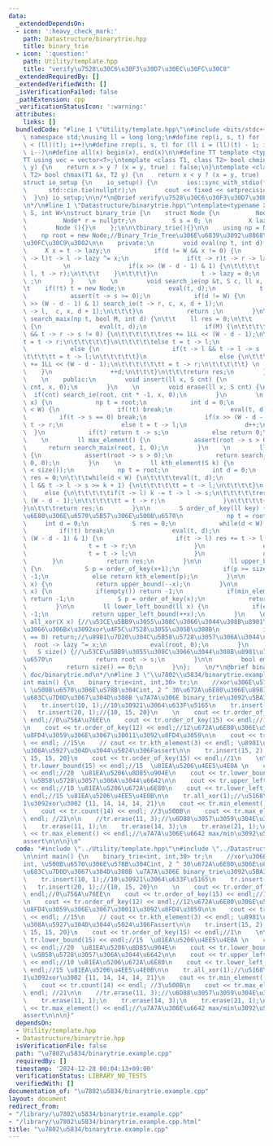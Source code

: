 ```yaml
---
data:
  _extendedDependsOn:
  - icon: ':heavy_check_mark:'
    path: Datastructure/binarytrie.hpp
    title: binary_trie
  - icon: ':question:'
    path: Utility/template.hpp
    title: "verify\u7528\u30C6\u30F3\u30D7\u30EC\u30FC\u30C8"
  _extendedRequiredBy: []
  _extendedVerifiedWith: []
  _isVerificationFailed: false
  _pathExtension: cpp
  _verificationStatusIcon: ':warning:'
  attributes:
    links: []
  bundledCode: "#line 1 \"Utility/template.hpp\"\n#include <bits/stdc++.h>\nusing\
    \ namespace std;\nusing ll = long long;\n#define rep(i, s, t) for (ll i = s; i\
    \ < (ll)(t); i++)\n#define rrep(i, s, t) for (ll i = (ll)(t) - 1; i >= (ll)(s);\
    \ i--)\n#define all(x) begin(x), end(x)\n\n#define TT template <typename T>\n\
    TT using vec = vector<T>;\ntemplate <class T1, class T2> bool chmin(T1 &x, T2\
    \ y) {\n    return x > y ? (x = y, true) : false;\n}\ntemplate <class T1, class\
    \ T2> bool chmax(T1 &x, T2 y) {\n    return x < y ? (x = y, true) : false;\n}\n\
    struct io_setup {\n    io_setup() {\n        ios::sync_with_stdio(false);\n  \
    \      std::cin.tie(nullptr);\n        cout << fixed << setprecision(15);\n  \
    \  }\n} io_setup;\n\n/*\n@brief verify\u7528\u30C6\u30F3\u30D7\u30EC\u30FC\u30C8\
    \n*/\n#line 1 \"Datastructure/binarytrie.hpp\"\ntemplate<typename X, typename\
    \ S, int W>\nstruct binary_trie {\n    struct Node {\n          Node* l = nullptr;\n\
    \          Node* r = nullptr;\n          S s = 0; \n          X lazy = 0;\n  \
    \        Node (){}\n    };\n\n\tbinary_trie(){}\n\n    using np = Node*;\n\t\n\
    \    np root = new Node;//Binary_Trie_Tree\u306E\u6839\u3092\u8868\u3059\u30CE\
    \u30FC\u30C9\u3002\n\n    private:\n        void eval(np t, int d) {\n       \
    \     X x = t -> lazy;\n            if(d != W && x != 0) {\n                if(t\
    \ -> l)t -> l -> lazy ^= x;\n                if(t -> r)t -> r -> lazy ^= x;\n\
    \          \n                if(x >> (W - d - 1) & 1) {\n\t\t\t\t    swap(t ->\
    \ l, t -> r);\n\t\t\t    }\n\t\t\t}\n            t -> lazy = 0;\n            return\
    \ ;\n        }    \n    \n        void search_ie(np &t, S c, ll x, int d) {\n\t\
    \t    if(!t) t = new Node;\n            eval(t, d);\n            t -> s += c;\n\
    \            assert(t -> s >= 0);\n            if(d != W) {\n                if(x\
    \ >> (W - d - 1) & 1) search_ie(t -> r, c, x, d + 1);\n                else search_ie(t\
    \ -> l,  c, x, d + 1);\n\t\t\t}\n            return ;\n        }\n\n        ll\
    \ search_maix(np t, bool M, int d) {\n\t\t    ll res = 0;\n\t\t    while(d < W)\
    \ {\n                eval(t, d);\n                if(M) {\n\t\t\t\t\tif(t -> r\
    \ && t -> r -> s != 0) {\n\t\t\t\t\t\tres += 1LL << (W - d - 1);\n\t\t\t\t\t\t\
    t = t -> r;\n\t\t\t\t\t}\n\t\t\t\t\telse t = t -> l;\n                }\n    \
    \            else {\n                    if(t -> l && t -> l -> s != 0) {\n\t\t\
    \t\t\t\tt = t -> l;\n\t\t\t\t\t}\n                    else {\n\t\t\t\t\t\tres\
    \ += 1LL << (W - d - 1);\n\t\t\t\t\t\tt = t -> r;\n\t\t\t\t\t} \n            \
    \    }\n                ++d;\n\t\t\t}\n\t\t\treturn res;\n        }\n        \n\
    \    \n    public:\n        void insert(ll x, S cnt) {\n            if(cnt) search_ie(root,\
    \ cnt, x, 0);\n        }\n    \n        void erase(ll x, S cnt) {\n          \
    \  if(cnt) search_ie(root, cnt * -1, x, 0);\n        }\n        \n        S count(ll\
    \ x) {\n            np t = root;\n            int d = 0;\n            while(d\
    \ < W) {\n                if(!t) break;\n                eval(t, d);\n       \
    \         if(t -> s == 0) break;\n                if(x >> (W - d - 1) & 1) t =\
    \ t -> r;\n                else t = t -> l;\n                d++;\n          \
    \  }\n            if(t) return t -> s;\n            else return 0;\n        }\n\
    \    \n        ll max_element() {\n            assert(root -> s > 0);\n      \
    \      return search_maix(root, 1, 0);\n        }\n    \n        ll min_element()\
    \ {\n            assert(root -> s > 0);\n            return search_maix(root,\
    \ 0, 0);\n        }\n    \n        ll kth_element(S k) {\n            assert(k\
    \ < size());\n            np t = root;\n            int d = 0;\n            ll\
    \ res = 0;\n\t\t\twhile(d < W) {\n\t\t\t\teval(t, d);\n                if(t ->\
    \ l && t -> l -> s >= k + 1) {\n\t\t\t\t\tt = t -> l;\n\t\t\t\t}\n           \
    \     else {\n\t\t\t\t\tif(t -> l) k -= t -> l -> s;\n\t\t\t\t\tres += 1LL <<\
    \ (W - d - 1);\n\t\t\t\t\tt = t -> r;\n                }\n\t\t\t\t++d;\n\t\t\t\
    }\n\t\t\treturn res;\n        }\n\n        S order_of_key(ll key) {//key\u672A\
    \u6E80\u306E\u6570\u5B57\u306E\u500B\u6570\n            np t = root;\n       \
    \     int d = 0;\n            S res = 0;\n            while(d < W) {\n       \
    \         if(!t) break;\n                eval(t, d);\n                if(key >>\
    \ (W - d - 1) & 1) {\n                    if(t -> l) res += t -> l -> s;\n   \
    \                 t = t -> r;\n                }\n                else {\n   \
    \                 t = t -> l;\n                }\n                d++;\n     \
    \       }\n            return res;\n        }\n\n        ll upper_bound(ll x)\
    \ {\n            S p = order_of_key(x+1);\n            if(p >= size()) return\
    \ -1;\n            else return kth_element(p);\n        }\n\n        ll lower_bound(ll\
    \ x) {\n            return upper_bound(--x);\n        }\n\n        ll upper_left_bound(ll\
    \ x) {\n            if(empty()) return -1;\n            if(min_element() >= x)\
    \ return -1;\n            S p = order_of_key(x);\n            return kth_element(--p);\n\
    \        }\n\n        ll lower_left_bound(ll x) {\n            if(empty()) return\
    \ -1;\n            return upper_left_bound(++x);\n        }\n    \n        void\
    \ all_xor(X x) {//\u53CE\u5BB9\u3055\u308C\u3066\u3044\u308B\u8981\u7D20\u5168\
    \u3066\u306Bx\u3092xor\u4F5C\u7528\u3055\u305B\u308B\n            if(root -> s\
    \ == 0) return;//\u8981\u7D20\u304C\u5B58\u5728\u3057\u306A\u3044\n          \
    \  root -> lazy ^= x;\n            eval(root, 0);\n        }\n        \n     \
    \   S size() {//\u53CE\u5BB9\u3055\u308C\u3066\u3044\u308B\u8981\u7D20\u306E\u7DCF\
    \u6570\n            return root -> s;\n        }\n\n        bool empty() {\n \
    \           return size() == 0;\n        }\n};    \n/*\n@brief binary_trie\n@docs\
    \ doc/binarytrie.md\n*/\n#line 3 \"\\u7802\\u5834/binarytrie.example.cpp\"\n\n\
    int main() {\n    binary_trie<int, int,30> tr;\n    //xor\u306E\u578B\u304Cint,\
    \ \u500B\u6570\u306E\u578B\u304Cint, 2 ^ 30\u672A\u6E80\u306E\u8981\u7D20\u3092\
    \u683C\u7D0D\u3067\u304D\u308B \u7A7A\u306E binary_trie\u3092\u5BA3\u8A00\n\n\n\
    \    tr.insert(10, 1);//10\u30921\u3064\u633F\u5165\n    tr.insert(15, 1);\n \
    \   tr.insert(20, 1);//{10, 15, 20}\n    \n    cout << tr.order_of_key(10) <<\
    \ endl;//0\u756A\u76EE\n    cout << tr.order_of_key(15) << endl;//1\u756A\u76EE\
    \n    cout << tr.order_of_key(12) << endl;//12\u672A\u6E80\u306E\u500B\u6570\u3092\
    \u8FD4\u3059\u306E\u3067\u30011\u3092\u8FD4\u3059\n\n    cout << tr.kth_element(1)\
    \ << endl; //15\n    // cout << tr.kth_element(3) << endl; \u8981\u7D20\u6570\u3088\
    \u308A\u5927\u304D\u3044\u5024\u306Fassert\n\n    tr.insert(15, 2); // {10, 15,\
    \ 15, 15, 20}\n    cout << tr.order_of_key(15) << endl;//1\n    \n\n    cout <<\
    \ tr.lower_bound(15) << endl;//15  \u81EA\u5206\u4EE5\u4E0A \n    cout << tr.upper_bound(15)\
    \ << endl;//20  \u81EA\u5206\u8D85\u904E\n    cout << tr.lower_bound(25) << endl;//-1\
    \ \u5B58\u5728\u3057\u306A\u3044\u6642\n\n    cout << tr.upper_left_bound(15)\
    \ << endl;//10 \u81EA\u5206\u672A\u6E80\n    cout << tr.lower_left_bound(15) <<\
    \ endl;//15 \u81EA\u5206\u4EE5\u4E0B\n\n    tr.all_xor(1);//\u5168\u3066\u306B\
    1\u3092xor\u3002 {11, 14, 14, 14, 21}\n    cout << tr.min_element() << endl; //11\n\
    \    cout << tr.count(14) << endl; //3\u500B\n    cout << tr.max_element() <<\
    \ endl; //21\n\n    //tr.erase(11, 3);//\u6D88\u3057\u3059\u304E\u308B\u3068assert\n\
    \    tr.erase(11, 1);\n    tr.erase(14, 3);\n    tr.erase(21, 1);\n\n    //cout\
    \ << tr.max_element() << endl;//\u7A7A\u306E\u6642 max/min\u3092\u547C\u3076\u3068\
    assert\n\n\n}\n"
  code: "#include \"../Utility/template.hpp\"\n#include \"../Datastructure/binarytrie.hpp\"\
    \n\nint main() {\n    binary_trie<int, int,30> tr;\n    //xor\u306E\u578B\u304C\
    int, \u500B\u6570\u306E\u578B\u304Cint, 2 ^ 30\u672A\u6E80\u306E\u8981\u7D20\u3092\
    \u683C\u7D0D\u3067\u304D\u308B \u7A7A\u306E binary_trie\u3092\u5BA3\u8A00\n\n\n\
    \    tr.insert(10, 1);//10\u30921\u3064\u633F\u5165\n    tr.insert(15, 1);\n \
    \   tr.insert(20, 1);//{10, 15, 20}\n    \n    cout << tr.order_of_key(10) <<\
    \ endl;//0\u756A\u76EE\n    cout << tr.order_of_key(15) << endl;//1\u756A\u76EE\
    \n    cout << tr.order_of_key(12) << endl;//12\u672A\u6E80\u306E\u500B\u6570\u3092\
    \u8FD4\u3059\u306E\u3067\u30011\u3092\u8FD4\u3059\n\n    cout << tr.kth_element(1)\
    \ << endl; //15\n    // cout << tr.kth_element(3) << endl; \u8981\u7D20\u6570\u3088\
    \u308A\u5927\u304D\u3044\u5024\u306Fassert\n\n    tr.insert(15, 2); // {10, 15,\
    \ 15, 15, 20}\n    cout << tr.order_of_key(15) << endl;//1\n    \n\n    cout <<\
    \ tr.lower_bound(15) << endl;//15  \u81EA\u5206\u4EE5\u4E0A \n    cout << tr.upper_bound(15)\
    \ << endl;//20  \u81EA\u5206\u8D85\u904E\n    cout << tr.lower_bound(25) << endl;//-1\
    \ \u5B58\u5728\u3057\u306A\u3044\u6642\n\n    cout << tr.upper_left_bound(15)\
    \ << endl;//10 \u81EA\u5206\u672A\u6E80\n    cout << tr.lower_left_bound(15) <<\
    \ endl;//15 \u81EA\u5206\u4EE5\u4E0B\n\n    tr.all_xor(1);//\u5168\u3066\u306B\
    1\u3092xor\u3002 {11, 14, 14, 14, 21}\n    cout << tr.min_element() << endl; //11\n\
    \    cout << tr.count(14) << endl; //3\u500B\n    cout << tr.max_element() <<\
    \ endl; //21\n\n    //tr.erase(11, 3);//\u6D88\u3057\u3059\u304E\u308B\u3068assert\n\
    \    tr.erase(11, 1);\n    tr.erase(14, 3);\n    tr.erase(21, 1);\n\n    //cout\
    \ << tr.max_element() << endl;//\u7A7A\u306E\u6642 max/min\u3092\u547C\u3076\u3068\
    assert\n\n\n}"
  dependsOn:
  - Utility/template.hpp
  - Datastructure/binarytrie.hpp
  isVerificationFile: false
  path: "\u7802\u5834/binarytrie.example.cpp"
  requiredBy: []
  timestamp: '2024-12-28 00:04:13+09:00'
  verificationStatus: LIBRARY_NO_TESTS
  verifiedWith: []
documentation_of: "\u7802\u5834/binarytrie.example.cpp"
layout: document
redirect_from:
- "/library/\u7802\u5834/binarytrie.example.cpp"
- "/library/\u7802\u5834/binarytrie.example.cpp.html"
title: "\u7802\u5834/binarytrie.example.cpp"
---
```

